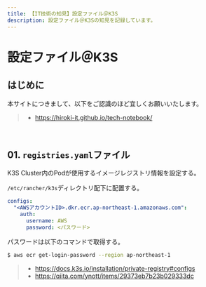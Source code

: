 ```yaml
---
title: 【IT技術の知見】設定ファイル＠K3S
description: 設定ファイル＠K3Sの知見を記録しています。
---
```


# 設定ファイル＠K3S

## はじめに

本サイトにつきまして、以下をご認識のほど宜しくお願いいたします。

> - https://hiroki-it.github.io/tech-notebook/

<br>

## 01. `registries.yaml`ファイル

K3S Cluster内のPodが使用するイメージレジストリ情報を設定する。

`/etc/rancher/k3s`ディレクトリ配下に配置する。

```yaml
configs:
  "<AWSアカウントID>.dkr.ecr.ap-northeast-1.amazonaws.com":
    auth:
      username: AWS
      password: <パスワード>
```

パスワードは以下のコマンドで取得する。

```bash
$ aws ecr get-login-password --region ap-northeast-1
```

> - https://docs.k3s.io/installation/private-registry#configs
> - https://qiita.com/ynott/items/29373eb7b23b029333dc

<br>
